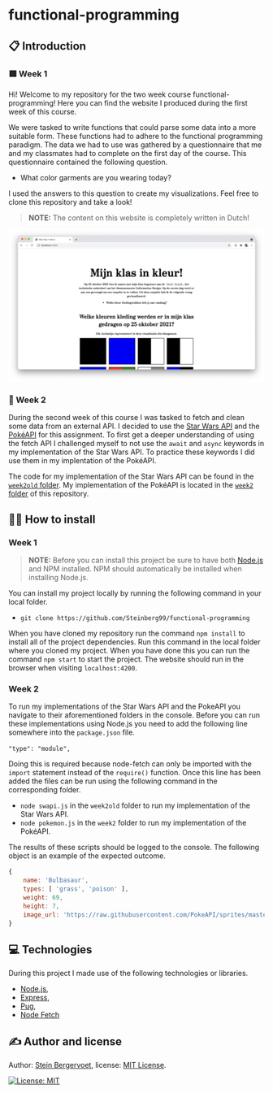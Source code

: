 # functional-programming

## 📋 Introduction

### 🟥 Week 1

Hi! Welcome to my repository for the two week course functional-programming! Here you can find the website I produced during the first week of this course.

We were tasked to write functions that could parse some data into a more suitable form. These functions had to adhere to the functional programming paradigm. The data we had to use was gathered by a questionnaire that me and my classmates had to complete on the first day of the course. This questionnaire contained the following question.

- What color garments are you wearing today?

I used the answers to this question to create my visualizations. Feel free to clone this repository and take a look!

> **NOTE:** The content on this website is completely written in Dutch!

![Homescreen](./images/home.png)

### 💾 Week 2

During the second week of this course I was tasked to fetch and clean some data from an external API. I decided to use the [Star Wars API](https://swapi.dev/) and the [PokéAPI](https://pokeapi.co/) for this assignment. To first get a deeper understanding of using the fetch API I challenged myself to not use the `await` and `async` keywords in my implementation of the Star Wars API. To practice these keywords I did use them in my implentation of the PokéAPI.

The code for my implementation of the Star Wars API can be found in the [`week2old` folder](https://github.com/Steinberg99/functional-programming/tree/main/week2old). My implementation of the PokéAPI is located in the [`week2` folder](https://github.com/Steinberg99/functional-programming/tree/main/week2) of this repository.

## 🧑‍💻 How to install

### Week 1

> **NOTE:** Before you can install this project be sure to have both [Node.js](https://nodejs.org/en/download/) and NPM installed. NPM should automatically be installed when installing Node.js.

You can install my project locally by running the following command in your local folder.

- `git clone https://github.com/Steinberg99/functional-programming`

When you have cloned my repository run the command `npm install` to install all of the project dependencies. Run this command in the local folder where you cloned my project. When you have done this you can run the command `npm start` to start the project. The website should run in the browser when visiting `localhost:4200`.

### Week 2

To run my implementations of the Star Wars API and the PokeAPI you navigate to their aforementioned folders in the console. Before you can run these implementations using Node.js you need to add the following line somewhere into the `package.json` file.

`"type": "module",`

Doing this is required because node-fetch can only be imported with the `import` statement instead of the `require()` function. Once this line has been added the files can be run using the following command in the corresponding folder.

- `node swapi.js` in the `week2old` folder to run my implementation of the Star Wars API.
- `node pokemon.js` in the `week2` folder to run my implementation of the PokéAPI.

The results of these scripts should be logged to the console. The following object is an example of the expected outcome.

```javascript
{
    name: 'Bulbasaur',
    types: [ 'grass', 'poison' ],
    weight: 69,
    height: 7,
    image_url: 'https://raw.githubusercontent.com/PokeAPI/sprites/master/sprites/pokemon/1.png'
}
```

## 💻 Technologies

During this project I made use of the following technologies or libraries.

- [Node.js](https://nodejs.org/en/download/),
- [Express](https://expressjs.com/),
- [Pug](https://pugjs.org/api/getting-started.html),
- [Node Fetch](https://www.npmjs.com/package/node-fetch)

## ✍️ Author and license

Author: [Stein Bergervoet](https://github.com/Steinberg99/), license: [MIT License](https://github.com/Steinberg99/functional-programming/blob/main/LICENSE).

[![License: MIT](https://img.shields.io/badge/License-MIT-yellow.svg)](https://opensource.org/licenses/MIT)
